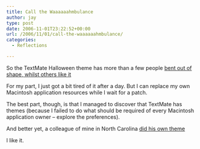 ```yaml
---
title: Call the Waaaaaahmbulance
author: jay
type: post
date: 2006-11-01T23:22:52+00:00
url: /2006/11/01/call-the-waaaaaahmbulance/
categories:
  - Reflections

---
```

So the TextMate Halloween theme has more than a few people [bent out of shape, whilst others like it][1]

For my part, I just got a bit tired of it after a day. But I can replace my own Macintosh application resources while I wait for a patch.

The best part, though, is that I managed to discover that TextMate has themes (because I failed to do what should be required of every Macintosh application owner &#8211; explore the preferences).

And better yet, a colleague of mine in North Carolina [did his own theme][2]

I like it.

 [1]: http://macromates.com/blog/archives/2006/10/31/happy-halloween/#comments
 [2]: http://macromates.com/wiki/Themes/UserSubmittedThemes#BBandCP